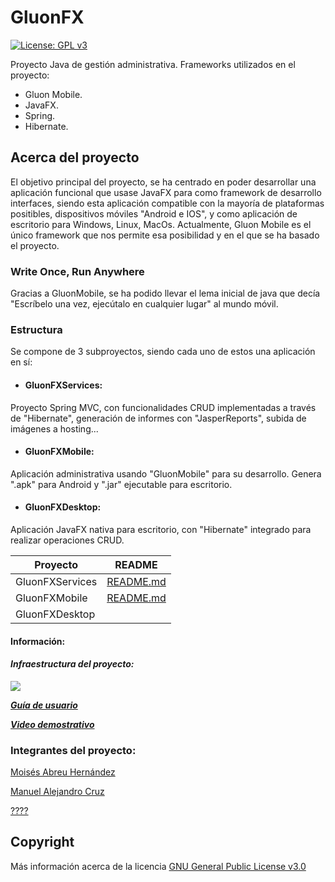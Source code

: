 # GluonFX
[![License: GPL v3](https://img.shields.io/badge/License-GPLv3-blue.svg)](https://www.gnu.org/licenses/gpl-3.0)

Proyecto Java de gestión administrativa. Frameworks utilizados en el proyecto: 

  - Gluon Mobile.
  - JavaFX.
  - Spring.
  - Hibernate.

## Acerca del proyecto

El objetivo principal del proyecto, se ha centrado en poder desarrollar una aplicación funcional que usase JavaFX para como framework de desarrollo interfaces, siendo esta aplicación compatible con la mayoría de plataformas positibles,  dispositivos móviles "Android e IOS", y como aplicación de escritorio para Windows, Linux, MacOs.  Actualmente, Gluon Mobile es el único framework que nos permite esa posibilidad y en el que se ha basado el proyecto. 

###  Write Once, Run Anywhere 

Gracias a GluonMobile, se ha podido llevar el lema inicial de java que decía "Escríbelo una vez, ejecútalo en cualquier lugar" al mundo móvil. 

###  Estructura

Se compone de 3 subproyectos, siendo cada uno de estos una aplicación en sí: 

- ####  GluonFXServices: 
Proyecto Spring MVC, con funcionalidades CRUD implementadas a través de "Hibernate", generación de informes con "JasperReports", subida de imágenes a hosting...

- #### GluonFXMobile: 
Aplicación administrativa usando "GluonMobile" para su desarrollo. Genera ".apk"  para Android y ".jar" ejecutable para escritorio. 

- #### GluonFXDesktop: 
Aplicación JavaFX nativa para escritorio, con "Hibernate" integrado para realizar operaciones CRUD.


| Proyecto        | README                                                       |
| --------------- | ------------------------------------------------------------ |
| GluonFXServices | [README.md](https://github.com/dam-dad/GluonFX/blob/master/ServicesGluonFX/README.md) |
| GluonFXMobile   | [README.md](https://github.com/dam-dad/GluonFX/blob/master/GluonFXMobile/README.md) |
| GluonFXDesktop  |                                                              |

####  Información:

#### ***Infraestructura del proyecto:***

![](https://i.imgur.com/rwity11.png)



***[Guía de usuario](https://www.moimah.com/gluonfx/help.htm)***

***[Video demostrativo](https://drive.google.com/file/d/1N-r2v404qMUoTKJ7auYI3KDwAvFQm5Ie/view?usp=sharing)***



### **Integrantes del proyecto:**

[Moisés Abreu Hernández](https://github.com/moimah)

[Manuel Alejandro Cruz](https://github.com/blackbacil)

[????](https://bukitei.com)

## Copyright

Más información acerca de la licencia [GNU General Public License v3.0](https://github.com/dam-dad/GluonFX/blob/master/LICENSE) 